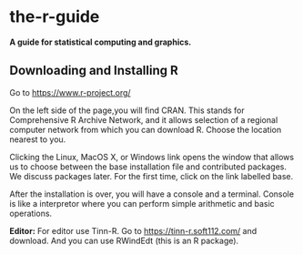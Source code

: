 # the-r-guide
**A guide for statistical computing and graphics.**

## Downloading and Installing R ##
 Go to https://www.r-project.org/
 
 On the left side of the page,you will find CRAN.
 This stands for Comprehensive R Archive Network, and it allows selection of a regional computer network from which you can download R.
 Choose the location nearest to you. 
 
 Clicking the Linux, MacOS X, or Windows link opens the window that allows us to choose between the base installation file and contributed packages. We discuss packages later. For the first time, click on the link labelled base.
 
 After the installation is over, you will have a console and a terminal. Console is like a interpretor where you can perform simple arithmetic and basic operations.
 
 **Editor:**
 For editor use  Tinn-R. Go to https://tinn-r.soft112.com/ and download. And you can use RWindEdt (this is an R package).
 
